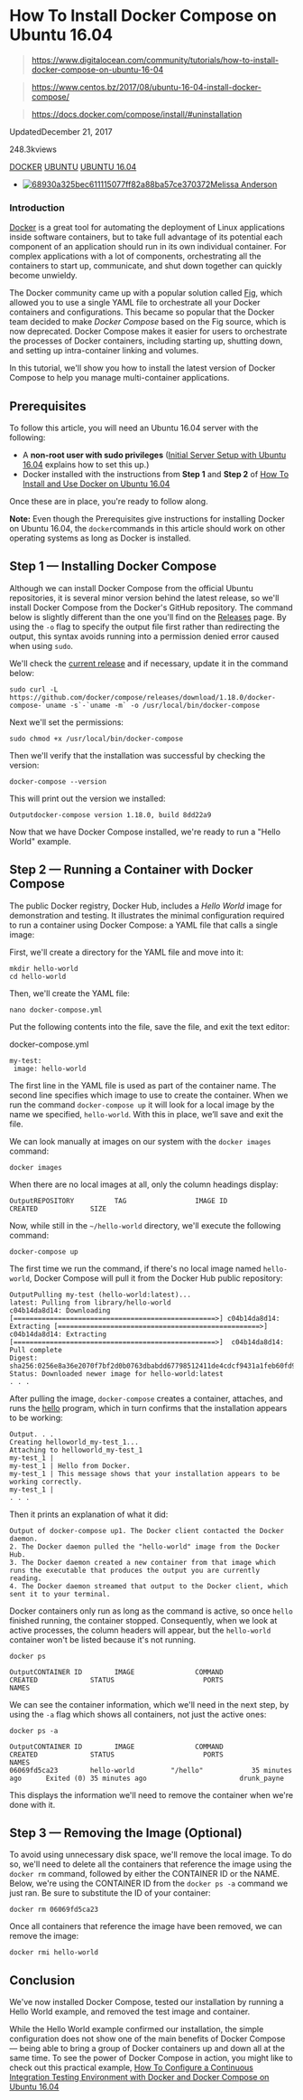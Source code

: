 # How To Install Docker Compose on Ubuntu 16.04

> https://www.digitalocean.com/community/tutorials/how-to-install-docker-compose-on-ubuntu-16-04

> https://www.centos.bz/2017/08/ubuntu-16-04-install-docker-compose/

> https://docs.docker.com/compose/install/#uninstallation

UpdatedDecember 21, 2017

248.3kviews 

[DOCKER](https://www.digitalocean.com/community/tags/docker?type=tutorials) [UBUNTU](https://www.digitalocean.com/community/tags/ubuntu?type=tutorials) [UBUNTU 16.04](https://www.digitalocean.com/community/tags/ubuntu-16-04?type=tutorials)

- [![68930a325bec611115077ff82a88ba57ce370372](https://community-cdn-digitalocean-com.global.ssl.fastly.net/assets/users/avatars/small/68930a325bec611115077ff82a88ba57ce370372.png?1469887092)Melissa Anderson](https://www.digitalocean.com/community/users/melissaanderson)

### Introduction

[Docker](https://docs.docker.com/) is a great tool for automating the deployment of Linux applications inside software containers, but to take full advantage of its potential each component of an application should run in its own individual container. For complex applications with a lot of components, orchestrating all the containers to start up, communicate, and shut down together can quickly become unwieldy.

The Docker community came up with a popular solution called [Fig](http://www.fig.sh/), which allowed you to use a single YAML file to orchestrate all your Docker containers and configurations. This became so popular that the Docker team decided to make *Docker Compose* based on the Fig source, which is now deprecated. Docker Compose makes it easier for users to orchestrate the processes of Docker containers, including starting up, shutting down, and setting up intra-container linking and volumes.

In this tutorial, we'll show you how to install the latest version of Docker Compose to help you manage multi-container applications.

## Prerequisites

To follow this article, you will need an Ubuntu 16.04 server with the following:

- A **non-root user with sudo privileges** ([Initial Server Setup with Ubuntu 16.04](https://www.digitalocean.com/community/tutorials/initial-server-setup-with-ubuntu-16-04) explains how to set this up.)
- Docker installed with the instructions from **Step 1** and **Step 2** of [How To Install and Use Docker on Ubuntu 16.04](https://www.digitalocean.com/community/tutorials/how-to-install-and-use-docker-on-ubuntu-16-04)

Once these are in place, you're ready to follow along.

**Note:** Even though the Prerequisites give instructions for installing Docker on Ubuntu 16.04, the `docker`commands in this article should work on other operating systems as long as Docker is installed.

## Step 1 — Installing Docker Compose

Although we can install Docker Compose from the official Ubuntu repositories, it is several minor version behind the latest release, so we'll install Docker Compose from the Docker's GitHub repository. The command below is slightly different than the one you'll find on the [Releases](https://github.com/docker/compose/releases) page. By using the `-o` flag to specify the output file first rather than redirecting the output, this syntax avoids running into a permission denied error caused when using `sudo`.

We'll check the [current release](https://github.com/docker/compose/releases) and if necessary, update it in the command below:

```
sudo curl -L https://github.com/docker/compose/releases/download/1.18.0/docker-compose-`uname -s`-`uname -m` -o /usr/local/bin/docker-compose
```

Next we'll set the permissions:

```
sudo chmod +x /usr/local/bin/docker-compose
```

Then we'll verify that the installation was successful by checking the version:

```
docker-compose --version
```

This will print out the version we installed:

```
Outputdocker-compose version 1.18.0, build 8dd22a9
```

Now that we have Docker Compose installed, we're ready to run a "Hello World" example.

## Step 2 — Running a Container with Docker Compose

The public Docker registry, Docker Hub, includes a *Hello World* image for demonstration and testing. It illustrates the minimal configuration required to run a container using Docker Compose: a YAML file that calls a single image:

First, we'll create a directory for the YAML file and move into it:

```
mkdir hello-world
cd hello-world
```

Then, we'll create the YAML file:

```
nano docker-compose.yml
```

Put the following contents into the file, save the file, and exit the text editor:

docker-compose.yml

```
my-test:
 image: hello-world
```

The first line in the YAML file is used as part of the container name. The second line specifies which image to use to create the container. When we run the command `docker-compose up` it will look for a local image by the name we specified, `hello-world`. With this in place, we’ll save and exit the file.

We can look manually at images on our system with the `docker images` command:

```
docker images
```

When there are no local images at all, only the column headings display:

```
OutputREPOSITORY          TAG                 IMAGE ID            CREATED             SIZE
```

Now, while still in the `~/hello-world` directory, we'll execute the following command:

```
docker-compose up
```

The first time we run the command, if there's no local image named `hello-world`, Docker Compose will pull it from the Docker Hub public repository:

```
OutputPulling my-test (hello-world:latest)...
latest: Pulling from library/hello-world
c04b14da8d14: Downloading [==================================================>] c04b14da8d14: Extracting [==================================================>]  c04b14da8d14: Extracting [==================================================>]  c04b14da8d14: Pull complete
Digest: sha256:0256e8a36e2070f7bf2d0b0763dbabdd67798512411de4cdcf9431a1feb60fd9
Status: Downloaded newer image for hello-world:latest
. . .
```

After pulling the image, `docker-compose` creates a container, attaches, and runs the [hello](https://github.com/docker-library/hello-world/blob/85fd7ab65e079b08019032479a3f306964a28f4d/hello-world/Dockerfile) program, which in turn confirms that the installation appears to be working:

```
Output. . .
Creating helloworld_my-test_1...
Attaching to helloworld_my-test_1
my-test_1 |
my-test_1 | Hello from Docker.
my-test_1 | This message shows that your installation appears to be working correctly.
my-test_1 |
. . .
```

Then it prints an explanation of what it did:

```
Output of docker-compose up1. The Docker client contacted the Docker daemon.
2. The Docker daemon pulled the "hello-world" image from the Docker Hub.
3. The Docker daemon created a new container from that image which runs the executable that produces the output you are currently reading.
4. The Docker daemon streamed that output to the Docker client, which sent it to your terminal.
```

Docker containers only run as long as the command is active, so once `hello` finished running, the container stopped. Consequently, when we look at active processes, the column headers will appear, but the `hello-world` container won't be listed because it's not running.

```
docker ps
```

```
OutputCONTAINER ID        IMAGE               COMMAND             CREATED             STATUS                      PORTS               NAMES
```

We can see the container information, which we'll need in the next step, by using the `-a` flag which shows all containers, not just the active ones:

```
docker ps -a
```

```
OutputCONTAINER ID        IMAGE               COMMAND             CREATED             STATUS                      PORTS               NAMES
06069fd5ca23        hello-world         "/hello"            35 minutes ago      Exited (0) 35 minutes ago                       drunk_payne
```

This displays the information we'll need to remove the container when we're done with it.

## Step 3 — Removing the Image (Optional)

To avoid using unnecessary disk space, we'll remove the local image. To do so, we'll need to delete all the containers that reference the image using the `docker rm` command, followed by either the CONTAINER ID or the NAME. Below, we're using the CONTAINER ID from the `docker ps -a` command we just ran. Be sure to substitute the ID of your container:

```
docker rm 06069fd5ca23
```

Once all containers that reference the image have been removed, we can remove the image:

```
docker rmi hello-world
```

## Conclusion

We've now installed Docker Compose, tested our installation by running a Hello World example, and removed the test image and container.

While the Hello World example confirmed our installation, the simple configuration does not show one of the main benefits of Docker Compose — being able to bring a group of Docker containers up and down all at the same time. To see the power of Docker Compose in action, you might like to check out this practical example, [How To Configure a Continuous Integration Testing Environment with Docker and Docker Compose on Ubuntu 16.04](https://www.digitalocean.com/community/tutorials/how-to-configure-a-continuous-integration-testing-environment-with-docker-and-docker-compose-on-ubuntu-16-04)